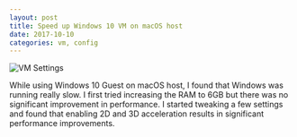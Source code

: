 ```yaml
---
layout: post
title: Speed up Windows 10 VM on macOS host
date: 2017-10-10
categories: vm, config
---
```


![VM Settings]({{"/assets/images/20171010/windows10vm.png"|absolute_url}})

While using Windows 10 Guest on macOS host, I found that Windows was running
really slow. I first tried increasing the RAM to 6GB but there was no
significant improvement in performance. I started tweaking a few settings and
found that enabling 2D and 3D acceleration results in significant performance
improvements.
